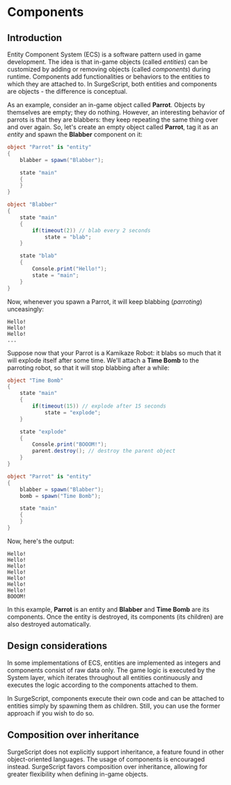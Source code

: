 Components
==========

Introduction
------------

Entity Component System (ECS) is a software pattern used in game development. The idea is that in-game objects (called *entities*) can be customized by adding or removing objects (called *components*) during runtime. Components add functionalities or behaviors to the entities to which they are attached to. In SurgeScript, both entities and components are objects - the difference is conceptual.

As an example, consider an in-game object called **Parrot**. Objects by themselves are empty; they do nothing. However, an interesting behavior of parrots is that they are blabbers: they keep repeating the same thing over and over again. So, let's create an empty object called **Parrot**, tag it as an *entity* and spawn the **Blabber** component on it:

```cs
object "Parrot" is "entity"
{
    blabber = spawn("Blabber");

    state "main"
    {
    }
}

object "Blabber"
{
    state "main"
    {
        if(timeout(2)) // blab every 2 seconds
            state = "blab";
    }

    state "blab"
    {
        Console.print("Hello!");
        state = "main";
    }
}
```

Now, whenever you spawn a Parrot, it will keep blabbing (*parroting*) unceasingly:

```
Hello!
Hello!
Hello!
...
```

Suppose now that your Parrot is a Kamikaze Robot: it blabs so much that it will explode itself after some time. We'll attach a **Time Bomb** to the parroting robot, so that it will stop blabbing after a while:

```cs
object "Time Bomb"
{
    state "main"
    {
        if(timeout(15)) // explode after 15 seconds
            state = "explode";
    }

    state "explode"
    {
        Console.print("BOOOM!");
        parent.destroy(); // destroy the parent object
    }
}

object "Parrot" is "entity"
{
    blabber = spawn("Blabber");
    bomb = spawn("Time Bomb");

    state "main"
    {
    }
}
```

Now, here's the output:

```
Hello!
Hello!
Hello!
Hello!
Hello!
Hello!
Hello!
BOOOM!
```

In this example, **Parrot** is an entity and **Blabber** and **Time Bomb** are its components. Once the entity is destroyed, its components (its children) are also destroyed automatically.

Design considerations
---------------------

In some implementations of ECS, entities are implemented as integers and components consist of raw data only. The game logic is executed by the System layer, which iterates throughout all entities continuously and executes the logic according to the components attached to them.

In SurgeScript, components execute their own code and can be attached to entities simply by spawning them as children. Still, you can use the former approach if you wish to do so.

Composition over inheritance
----------------------------

SurgeScript does not explicitly support inheritance, a feature found in other object-oriented languages. The usage of components is encouraged instead. SurgeScript favors composition over inheritance, allowing for greater flexibility when defining in-game objects.
